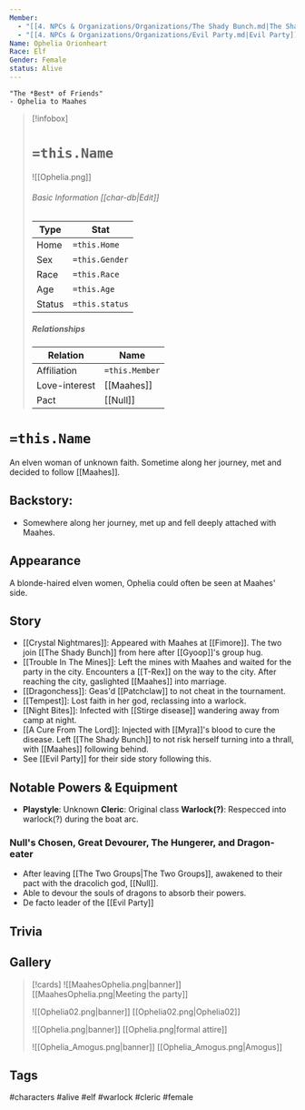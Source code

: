 ```yaml
---
Member:
  - "[[4. NPCs & Organizations/Organizations/The Shady Bunch.md|The Shady Bunch]]"
  - "[[4. NPCs & Organizations/Organizations/Evil Party.md|Evil Party]]"
Name: Ophelia Orionheart
Race: Elf
Gender: Female
status: Alive
---
```

	"The *Best* of Friends" 
	- Ophelia to Maahes

> [!infobox]
> # `=this.Name`
> ![[Ophelia.png]]
> ###### Basic Information [[char-db|Edit]]
> | Type | Stat |
> | ---- | ---- |
> | Home | `=this.Home` |
> | Sex | `=this.Gender` |
> | Race | `=this.Race` |
> | Age | `=this.Age` |
> | Status | `=this.status` |
> ##### Relationships
> | Relation | Name |
> | ---- | ---- |
> | Affiliation | `=this.Member` |
> |Love-interest|[[Maahes]]|
> |Pact| [[Null]]|

# `=this.Name`
An elven woman of unknown faith. Sometime along her journey, met and decided to follow [[Maahes]].

## Backstory:
- Somewhere along her journey, met up and fell deeply attached with Maahes.

## Appearance
A blonde-haired elven women, Ophelia could often be seen at Maahes' side.

## Story
- [[Crystal Nightmares]]: Appeared with Maahes at [[Fimore]]. The two join [[The Shady Bunch]] from here after [[Gyoop]]'s group hug.
- [[Trouble In The Mines]]: Left the mines with Maahes and waited for the party in the city. Encounters a [[T-Rex]] on the way to the city. After reaching the city, gaslighted [[Maahes]] into marriage.
- [[Dragonchess]]: Geas'd [[Patchclaw]] to not cheat in the tournament.
- [[Tempest]]: Lost faith in her god, reclassing into a warlock.
- [[Night Bites]]: Infected with [[Stirge disease]] wandering away from camp at night.
- [[A Cure From The Lord]]: Injected with [[Myra]]'s blood to cure the disease. Left  [[The Shady Bunch]] to not risk herself turning into a thrall, with [[Maahes]] following behind.
- See [[Evil Party]] for their side story following this.

## Notable Powers & Equipment
- **Playstyle**: Unknown
**Cleric**: Original class
**Warlock(?)**: Respecced into warlock(?) during the boat arc.
### Null's Chosen, Great Devourer, The Hungerer, and Dragon-eater
- After leaving [[The Two Groups|The Two Groups]], awakened to their pact with the dracolich god, [[Null]].
- Able to devour the souls of dragons to absorb their powers.
- De facto leader of the [[Evil Party]]
## Trivia

## Gallery
>[!cards]
>![[MaahesOphelia.png|banner]]
>[[MaahesOphelia.png|Meeting the party]]
>
>![[Ophelia02.png|banner]]
>[[Ophelia02.png|Ophelia02]]
>
>![[Ophelia.png|banner]]
>[[Ophelia.png|formal attire]]
>
>![[Ophelia_Amogus.png|banner]]
>[[Ophelia_Amogus.png|Amogus]]


## Tags
#characters #alive #elf #warlock #cleric #female